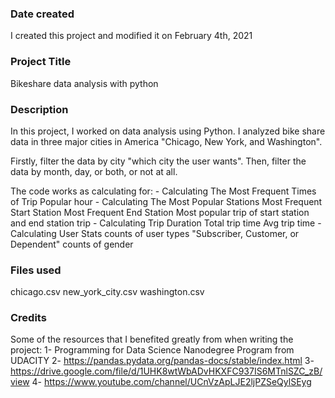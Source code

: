 ### Date created
I created this project and modified it on February 4th, 2021

### Project Title
Bikeshare data analysis with python

### Description
In this project, I worked on data analysis using Python.
I analyzed bike share data in three major cities in America "Chicago, New York, and Washington".

Firstly, filter the data by city "which city the user wants". 
Then, filter the data by month, day, or both, or not at all.

The code works as calculating for:
    - Calculating The Most Frequent Times of Trip
        Popular hour
    - Calculating The Most Popular Stations
        Most Frequent Start Station
        Most Frequent End Station
        Most popular trip of start station and end station trip
    - Calculating Trip Duration
        Total trip time
        Avg trip time
    - Calculating User Stats
        counts of user types "Subscriber, Customer, or Dependent"
        counts of gender

### Files used
chicago.csv
new_york_city.csv
washington.csv

### Credits
Some of the resources that I benefited greatly from when writing the project:
1- Programming for Data Science Nanodegree Program from UDACITY
2- https://pandas.pydata.org/pandas-docs/stable/index.html
3- https://drive.google.com/file/d/1UHK8wtWbADvHKXFC937IS6MTnlSZC_zB/view
4- https://www.youtube.com/channel/UCnVzApLJE2ljPZSeQylSEyg

